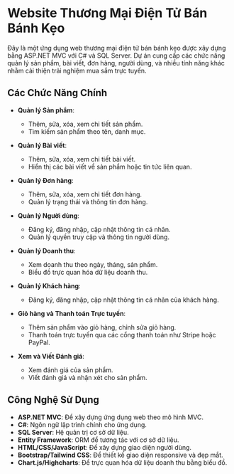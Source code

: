 # Website Thương Mại Điện Tử Bán Bánh Kẹo

Đây là một ứng dụng web thương mại điện tử bán bánh kẹo được xây dựng bằng ASP.NET MVC với C# và SQL Server. Dự án cung cấp các chức năng quản lý sản phẩm, bài viết, đơn hàng, người dùng, và nhiều tính năng khác nhằm cải thiện trải nghiệm mua sắm trực tuyến.

## Các Chức Năng Chính

- **Quản lý Sản phẩm**:
  - Thêm, sửa, xóa, xem chi tiết sản phẩm.
  - Tìm kiếm sản phẩm theo tên, danh mục.

- **Quản lý Bài viết**:
  - Thêm, sửa, xóa, xem chi tiết bài viết.
  - Hiển thị các bài viết về sản phẩm hoặc tin tức liên quan.

- **Quản lý Đơn hàng**:
  - Thêm, sửa, xóa, xem chi tiết đơn hàng.
  - Quản lý trạng thái và thông tin đơn hàng.

- **Quản lý Người dùng**:
  - Đăng ký, đăng nhập, cập nhật thông tin cá nhân.
  - Quản lý quyền truy cập và thông tin người dùng.

- **Quản lý Doanh thu**:
  - Xem doanh thu theo ngày, tháng, sản phẩm.
  - Biểu đồ trực quan hóa dữ liệu doanh thu.

- **Quản lý Khách hàng**:
  - Đăng ký, đăng nhập, cập nhật thông tin cá nhân của khách hàng.

- **Giỏ hàng và Thanh toán Trực tuyến**:
  - Thêm sản phẩm vào giỏ hàng, chỉnh sửa giỏ hàng.
  - Thanh toán trực tuyến qua các cổng thanh toán như Stripe hoặc PayPal.

- **Xem và Viết Đánh giá**:
  - Xem đánh giá của sản phẩm.
  - Viết đánh giá và nhận xét cho sản phẩm.

## Công Nghệ Sử Dụng

- **ASP.NET MVC**: Để xây dựng ứng dụng web theo mô hình MVC.
- **C#**: Ngôn ngữ lập trình chính cho ứng dụng.
- **SQL Server**: Hệ quản trị cơ sở dữ liệu.
- **Entity Framework**: ORM để tương tác với cơ sở dữ liệu.
- **HTML/CSS/JavaScript**: Để xây dựng giao diện người dùng.
- **Bootstrap/Tailwind CSS**: Để thiết kế giao diện responsive và đẹp mắt.
- **Chart.js/Highcharts**: Để trực quan hóa dữ liệu doanh thu bằng biểu đồ.


